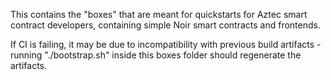 This contains the "boxes" that are meant for quickstarts for Aztec smart contract developers, containing simple Noir smart contracts and frontends.

If CI is failing, it may be due to incompatibility with previous build artifacts - running "./bootstrap.sh" inside this boxes folder should regenerate the artifacts.
